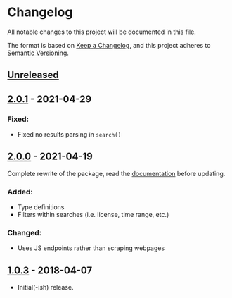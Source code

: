 # Changelog
All notable changes to this project will be documented in this file.

The format is based on [Keep a Changelog](https://keepachangelog.com/en/1.0.0/),
and this project adheres to [Semantic Versioning](https://semver.org/spec/v2.0.0.html).

## [Unreleased]
## [2.0.1] - 2021-04-29
### Fixed:
- Fixed no results parsing in `search()`
## [2.0.0] - 2021-04-19
Complete rewrite of the package, read the [documentation](https://duck-duck-scrape.js.org/) before updating.
### Added:
- Type definitions
- Filters within searches (i.e. license, time range, etc.)
### Changed:
- Uses JS endpoints rather than scraping webpages
## [1.0.3] - 2018-04-07
- Initial(-ish) release.

[Unreleased]: https://github.com/Snazzah/duck-duck-scrape/compare/v2.0.1...HEAD
[1.0.3]: https://github.com/Snazzah/duck-duck-scrape/releases/tag/v1.0.3
[2.0.0]: https://github.com/Snazzah/duck-duck-scrape/compare/v1.0.3...v2.0.0
[2.0.1]: https://github.com/Snazzah/duck-duck-scrape/compare/v2.0.0...v2.0.1